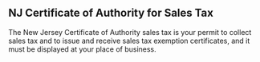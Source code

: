 ## NJ Certificate of Authority for Sales Tax

The New Jersey Certificate of Authority sales tax is your permit to collect sales tax and to issue and receive sales tax exemption certificates, and it must be displayed at your place of business.
